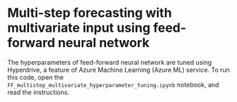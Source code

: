 # Multi-step forecasting with multivariate input using feed-forward neural network

The hyperparameters of feed-forward neural network are tuned using Hyperdrive, a feature of Azure Machine Learning (Azure ML) service. To run this code, open the `FF_multistep_multivariate_hyperparameter_tuning.ipynb` notebook, and read the instructions.